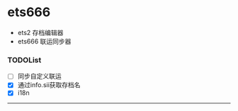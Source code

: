 # ets666
  - ets2 存档编辑器
  - ets666 联运同步器

### TODOList
- [ ] 同步自定义联运
- [X] 通过info.sii获取存档名
- [X] i18n
---

